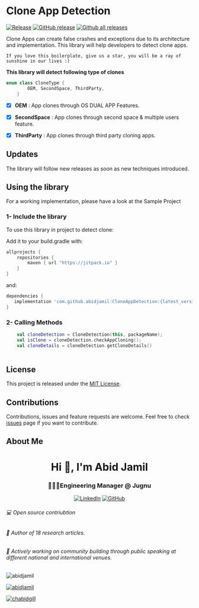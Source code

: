 # Clone App Detection
[![Release](https://jitpack.io/v/abidjamil/CloneAppDetection.svg)](https://jitpack.io/#abidjamil/CloneAppDetection)
[![GitHub release](https://img.shields.io/github/release/abidjamil/CloneAppDetection.svg)](https://GitHub.com/abidjamil/CloneAppDetection/releases/)
[![Github all releases](https://img.shields.io/github/downloads/abidjamil/CloneAppDetection/total.svg)](https://GitHub.com/abidjamil/CloneAppDetection/releases/)

Clone Apps can create false crashes and exceptions due to its architecture and implementation. This library will help developers to detect clone apps.
```
If you love this boilerplate, give us a star, you will be a ray of sunshine in our lives :)
```


**This library will detect following type of clones**
```kotlin
enum class CloneType {
        OEM, SecondSpace, ThirdParty,
    }
```
- [x] **OEM** : App clones through OS DUAL APP Features.
- [x] **SecondSpace** : App clones through second space & multiple users feature.
- [x] **ThirdParty** : App clones through third party cloning apps.


## Updates

The library will follow new releases as soon as new techniques introduced.


## Using the library
For a working implementation, please have a look at the Sample Project

### 1- Include the library
To use this library in project to detect clone:

Add it to your build.gradle with:
```gradle
allprojects {
    repositories {
        maven { url "https://jitpack.io" }
    }
}
```
and:

```gradle
dependencies {
   implementation 'com.github.abidjamil:CloneAppDetection:{latest_version}'
}
```


### 2- Calling Methods
```kotlin
    val cloneDetection = CloneDetection(this, packageName);
    val isClone = cloneDetection.checkAppCloning();
    val cloneDetails = cloneDetection.getCloneDetails()
    
```

## License

This project is released under the [MIT License](LICENSE).

## Contributions 
Contributions, issues and feature requests are welcome.
Feel free to check [issues](https://github.com/abidjamil/CloneAppDetection/issues "issues") page if you want to contribute.

## About Me

<h1 align="center">Hi 👋, I'm Abid Jamil</h1>
<h3 align="center">🧑🏽‍💻Engineering Manager @ Jugnu </h3>
<p align="center">
	<a href="https://www.linkedin.com/in/abidjamil"><img src="https://img.shields.io/badge/LinkedIn--_.svg?style=social&logo=linkedin" alt="LinkedIn"></a>  
  <a href="https://github.com/abidjamil"><img src="https://img.shields.io/github/followers/wajahatkarim3.svg?label=GitHub&style=social" alt="GitHub"></a>  
</p>
<h6>💻 Open source contriubtion </h6>
<h6>📝 Author of 18 research articles.</h6>
<h6>🎤 Actively working on community building through public speaking at different national and international venues.</h6>


<p align="left"> <img src="https://komarev.com/ghpvc/?username=abidjamil&label=Profile%20views&color=0e75b6&style=flat" alt="abidjamil" /> </p>

<p align="left"> <a href="https://github.com/ryo-ma/github-profile-trophy"><img src="https://github-profile-trophy.vercel.app/?username=abidjamil" alt="abidjamil" /></a> </p>

<p align="left"> <a href="https://twitter.com/chabidgill" target="blank"><img src="https://img.shields.io/twitter/follow/chabidgill?logo=twitter&style=for-the-badge" alt="chabidgill" /></a> </p>
